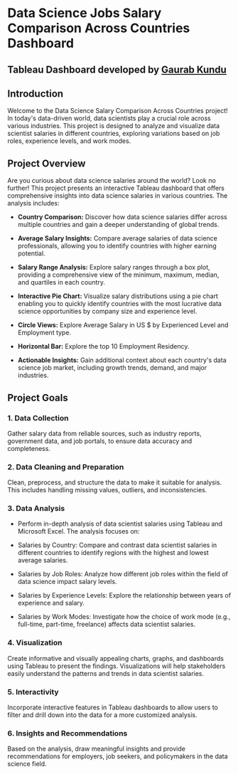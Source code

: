 # Data Science Jobs Salary Comparison Across Countries Dashboard

## Tableau Dashboard developed by [Gaurab Kundu](https://www.linkedin.com/in/gaurab-kundu/)

## Introduction
Welcome to the Data Science Salary Comparison Across Countries project! In today's data-driven world, data scientists play a crucial role across various industries. This project is designed to analyze and visualize data scientist salaries in different countries, exploring variations based on job roles, experience levels, and work modes.

## Project Overview

Are you curious about data science salaries around the world? Look no further! This project presents an interactive Tableau dashboard that offers comprehensive insights into data science salaries in various countries. The analysis includes:

- <b>Country Comparison:</b> Discover how data science salaries differ across multiple countries and gain a deeper understanding of global trends.

- <b>Average Salary Insights:</b> Compare average salaries of data science professionals, allowing you to identify countries with higher earning potential.

- <b>Salary Range Analysis:</b> Explore salary ranges through a box plot, providing a comprehensive view of the minimum, maximum, median, and quartiles in each country.

- <b>Interactive Pie Chart:</b> Visualize salary distributions using a pie chart enabling you to quickly identify countries with the most lucrative data science opportunities by company size and experience level.

- <b>Circle Views:</b> Explore Average Salary in US $ by Experienced Level and Employment type.

- <b>Horizontal Bar:</b> Explore the top 10 Employment Residency.

- <b>Actionable Insights:</b> Gain additional context about each country's data science job market, including growth trends, demand, and major industries.

## Project Goals

### 1. Data Collection

Gather salary data from reliable sources, such as industry reports, government data, and job portals, to ensure data accuracy and completeness.

### 2. Data Cleaning and Preparation

Clean, preprocess, and structure the data to make it suitable for analysis. This includes handling missing values, outliers, and inconsistencies.

### 3. Data Analysis

- Perform in-depth analysis of data scientist salaries using Tableau and Microsoft Excel. The analysis focuses on:

- Salaries by Country: Compare and contrast data scientist salaries in different countries to identify regions with the highest and lowest average salaries.

- Salaries by Job Roles: Analyze how different job roles within the field of data science impact salary levels.

- Salaries by Experience Levels: Explore the relationship between years of experience and salary.

- Salaries by Work Modes: Investigate how the choice of work mode (e.g., full-time, part-time, freelance) affects data scientist salaries.

### 4. Visualization

Create informative and visually appealing charts, graphs, and dashboards using Tableau to present the findings. Visualizations will help stakeholders easily understand the patterns and trends in data scientist salaries.

### 5. Interactivity

Incorporate interactive features in Tableau dashboards to allow users to filter and drill down into the data for a more customized analysis.

### 6. Insights and Recommendations

Based on the analysis, draw meaningful insights and provide recommendations for employers, job seekers, and policymakers in the data science field.
